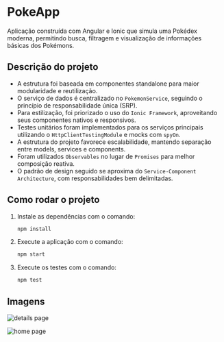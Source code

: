 # PokeApp

Aplicação construída com Angular e Ionic que simula uma Pokédex moderna, permitindo busca, filtragem e visualização de informações básicas dos Pokémons.

## Descrição do projeto

- A estrutura foi baseada em componentes standalone para maior modularidade e reutilização.
- O serviço de dados é centralizado no `PokemonService`, seguindo o princípio de responsabilidade única (SRP).
- Para estilização, foi priorizado o uso do `Ionic Framework`, aproveitando seus componentes nativos e responsivos.
- Testes unitários foram implementados para os serviços principais utilizando o `HttpClientTestingModule` e mocks com `spyOn`.
- A estrutura do projeto favorece escalabilidade, mantendo separação entre models, services e components.
- Foram utilizados `Observables` no lugar de `Promises` para melhor composição reativa.
- O padrão de design seguido se aproxima do `Service-Component Architecture`, com responsabilidades bem delimitadas.

## Como rodar o projeto

1. Instale as dependências com o comando:
   ```bash
   npm install

2. Execute a aplicação com o comando:
   ```bash
   npm start

3. Execute os testes com o comando:
   ```bash
   npm test

## Imagens
![details page](https://github.com/user-attachments/assets/d3f505ee-0a67-4c58-992a-817d20fd1b18)

![home page](https://github.com/user-attachments/assets/c5cdcf38-c6bc-4568-b139-ce416430df0f)

